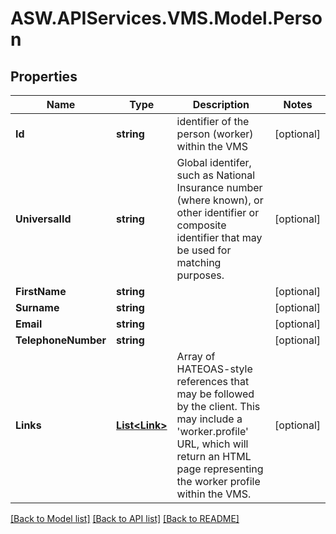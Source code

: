 
# ASW.APIServices.VMS.Model.Person

## Properties

Name | Type | Description | Notes
------------ | ------------- | ------------- | -------------
**Id** | **string** | identifier of the person (worker) within the VMS | [optional] 
**UniversalId** | **string** | Global identifer, such as National Insurance number (where known), or other identifier or composite identifier that may be used for matching purposes. | [optional] 
**FirstName** | **string** |  | [optional] 
**Surname** | **string** |  | [optional] 
**Email** | **string** |  | [optional] 
**TelephoneNumber** | **string** |  | [optional] 
**Links** | [**List&lt;Link&gt;**](Link.md) | Array of HATEOAS-style references that may be followed by the client. This may include a &#39;worker.profile&#39; URL, which will return an HTML page representing the worker profile within the VMS. | [optional] 

[[Back to Model list]](../README.md#documentation-for-models)
[[Back to API list]](../README.md#documentation-for-api-endpoints)
[[Back to README]](../README.md)

